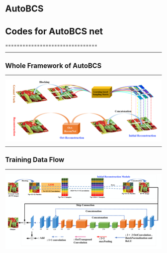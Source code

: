 # AutoBCS
# Codes for AutoBCS net
================================
________________________________
## Whole Framework of AutoBCS
________________________________
![Whole Framework](https://github.com/YangGaoUQ/AutoBCS/blob/master/img/Fig1.png)
________________________________
## Training Data Flow
________________________________
![Network Flow](https://github.com/YangGaoUQ/AutoBCS/blob/master/img/Fig2.png)
